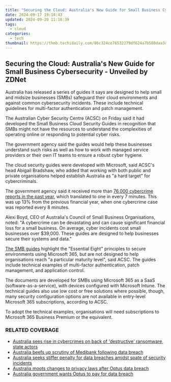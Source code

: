 ```yaml
---
title: "Securing the Cloud: Australia's New Guide for Small Business Cybersecurity - Unveiled by ZDNet"
date: 2024-09-17 19:10:43
updated: 2024-09-20 11:18:39
tags:
  - cloud
categories:
  - tech
thumbnail: https://thmb.techidaily.com/86c324ce76532279df624a7b580daa3d859103088f02a9b5a61fe37bc90c745a.png
---
```


## Securing the Cloud: Australia's New Guide for Small Business Cybersecurity - Unveiled by ZDNet

Australia has released a series of guides it says are designed to help small and midsize businesses (SMBs) safeguard their cloud environments and against common cybersecurity incidents. These include technical guidelines for multi-factor authentication and patch management. 

The Australian Cyber Security Centre (ACSC) on Friday said it had developed the Small Business Cloud Security Guides in recognition that SMBs might not have the resources to understand the complexities of operating online or responding to potential cyber risks. 

The government agency said the guides would help these businesses understand such risks as well as how to work with managed service providers or their own IT teams to ensure a robust cyber hygiene. 

The cloud security guides were developed with Microsoft, said ACSC's head Abigail Bradshaw, who added that working with both public and private organisations helped establish Australia as "a hard target" for cybercriminals. 

The government agency said it received more than [76,000 cybercrime reports in the past year](https://www.zdnet.com/article/australia-sees-rise-in-cybercrimes-on-back-of-destructive-ransomware-state-actors/), which translated to one in every 7 minutes. This was up 13% from the previous financial year, when one cybercrime case was reported every 8 minutes. 

Alexi Boyd, CEO of Australia's Council of Small Business Organisations, noted: "A cybercrime can be devastating and can cause significant financial loss for a small business. On average, cyber incidents cost small businesses over $39,000\. These guides are designed to help businesses secure their systems and data."

[The SMB guides](https://www.cyber.gov.au/acsc/small-and-medium-businesses/small-business-cloud-security-guides) highlight the "Essential Eight" principles to secure environments using Microsoft 365, but are not designed to help organisations reach "a particular maturity level", said ACSC. The guides include technical examples of multi-factor authentication, patch management, and application control. 

The documents are developed for SMBs using Microsoft 365 as a SaaS (software-as-a-service), with devices configured with Microsoft Intune. The technical guides also use low cost or free solutions where possible, though, many security configuration options are not available in entry-level Microsoft 365 subscriptions, according to ACSC.

To adopt the technical examples, organisations will need subscriptions to Microsoft 365 Business Premium or the equivalent.

### RELATED COVERAGE

* [Australia sees rise in cybercrimes on back of 'destructive' ransomware, state actors](https://www.zdnet.com/article/australia-sees-rise-in-cybercrimes-on-back-of-destructive-ransomware-state-actors/)
* [Australia beefs up scrutiny of Medibank following data breach](https://www.zdnet.com/article/australia-beefs-up-scrutiny-of-medibank-following-data-breach/)
* [Australia seeks stiffer penalty for data breaches amidst spate of security incidents](https://www.zdnet.com/article/australia-seeks-stiffer-penalty-for-data-breaches-amidst-spate-of-security-incidents/)
* [Australia moots changes to privacy laws after Optus data breach](https://www.zdnet.com/article/australia-moots-changes-to-privacy-laws-after-optus-data-breach/)
* [Australia government wants Optus to pay for data breach](https://www.zdnet.com/article/australia-government-wants-optus-to-pay-for-data-breach/)

<ins class="adsbygoogle"
     style="display:block"
     data-ad-format="autorelaxed"
     data-ad-client="ca-pub-7571918770474297"
     data-ad-slot="1223367746"></ins>



<ins class="adsbygoogle"
     style="display:block"
     data-ad-client="ca-pub-7571918770474297"
     data-ad-slot="8358498916"
     data-ad-format="auto"
     data-full-width-responsive="true"></ins>
